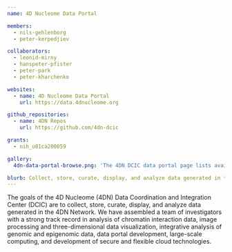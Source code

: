 ```yaml
---
name: 4D Nucleome Data Portal

members:
  - nils-gehlenborg
  - peter-kerpedjiev

collaborators:
  - leonid-mirny
  - hanspeter-pfister
  - peter-park
  - peter-kharchenko

websites:
  - name: 4D Nucleome Data Portal
    url: https://data.4dnucleome.org

github_repositories:
  - name: 4DN Repos
    url: https://github.com/4dn-dcic

grants:
  - nih_u01ca200059

gallery:
  4dn-data-portal-browse.png: 'The 4DN DCIC data portal page lists available datasets and their associated metadata'

blurb: Collect, store, curate, display, and analyze data generated in the 4DN Network.
---
```


The goals of the 4D Nucleome (4DN) Data Coordination and Integration Center (DCIC) are to collect, store, curate, display, and analyze data generated in the 4DN Network. We have assembled a team of investigators with a strong track record in analysis of chromatin interaction data, image processing and three-dimensional data visualization, integrative analysis of genomic and epigenomic data, data portal development, large-scale computing, and development of secure and flexible cloud technologies.
